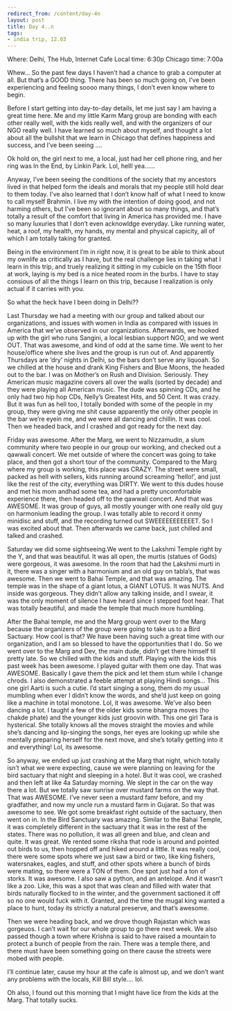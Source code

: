 ```yaml
---
redirect_from: /content/day-4n
layout: post
title: Day 4..n
tags:
- india trip, 12.03
---
```

Where: Delhi, The Hub, Internet Cafe
Local time: 6:30p
Chicago time: 7:00a

Whew… So the past few days I haven’t had a chance to grab a computer at all. But that’s a GOOD thing. There has been so much going on, I’ve been experiencing and feeling soooo many things, I don’t even know where to begin.

Before I start getting into day-to-day details, let me just say I am having a great time here. Me and my little Karm Marg group are bonding with each other really well, with the kids really well, and with the organizers of our NGO really well. I have learned so much about myself, and thought a lot about all the bullshit that we learn in Chicago that defines happiness and success, and I’ve been seeing ….

Ok hold on, the girl next to me, a local, just had her cell phone ring, and her ring was In the End, by Linkin Park. Lol, helll yea…...

Anyway, I’ve been seeing the conditions of the society that my ancestors lived in that helped form the ideals and morals that my people still hold dear to them today. I’ve also learned that I don’t know half of what I need to know to call myself Brahmin. I live my with the intention of doing good, and not harming others, but I’ve been so ignorant about so many things, and that’s totally a result of the comfort that living in America has provided me. I have so many luxuries that I don’t even acknowldge everyday. Like running water, heat, a roof, my health, my hands, my mental and physical capicity, all of which I am totally taking for granted.

Being in the environment I’m in right now, it is great to be able to think about my ownlife as critically as I have, but the real challenge lies in taking what I learn in this trip, and truely realizing it sitting in my cubicle on the 15th floor at work, laying is my bed is a nice heated room in the burbs. I have to stay consious of all the things I learn on this trip, because I realization is only actual if it carries with you.

So what the heck have I been doing in Delhi??

Last Thursday we had a meeting with our group and talked about our organizations, and issues with women in India as compared with issues in America that we’ve observed in our organizations. Afterwards, we hooked up with the girl who runs Sangini, a local lesbian support NGO, and we went OUT. That was awesome, and kind of odd at the same time. We went to her house/office where she lives and the group is run out of. And apparently Thursdays are ‘dry’ nights in Delhi, so the bars don’t serve any liquoah. So we chilled at the house and drank King Fishers and Blue Moons, the headed out to the bar. I was on Mother’s on Rush and Division. Seriously. They American music magazine covers all over the walls (sorted by decade) and they were playing all American music. The dude was spinning CDs, and he only had two hip hop CDs, Nelly’s Greatest Hits, and 50 Cent. It was crazy. But it was fun as hell too, I totally bonded with some of the people in my group, they were giving me shit cause apparently the only other people in the bar we’re eyein me, and we were all dancing and chillin. It was cool. Then we headed back, and I crashed and got ready for the next day.

Friday was awesome. After the Marg, we went to Nizzamudin, a slum community where two people in our group our working, and checked out a qawwali concert. We met outside of where the concert was going to take place, and then got a short tour of the community. Compared to the Marg where my group is working, this place was CRAZY. The street were small, packed as hell with sellers, kids running around screaming ‘hello!’, and just like the rest of the city, everything was DIRTY. We went to this dudes house and met his mom andhad some tea, and had a pretty uncomfortable experience there, then headed off to the qawwali concert. And that was AWESOME. It was group of guys, all mostly younger with one really old guy on harmonium leading the group. I was totally able to record it onmy minidisc and stuff, and the recording turned out SWEEEEEEEEEEET. So I was excited about that. Then afterwards we came back, just chilled and talked and crashed.

Saturday we did some sightseeing.We went to the Lakshmi Temple right by the Y, and that was beautiful. It was all open, the murtis (statues of Gods) were gorgeous, it was awesome. In the room that had the Lakshmi murti in it, there was a singer with a harmonium and an old guy on tabla’s, that was awesome. Then we went to Bahai Temple, and that was amazing. The temple was in the shape of a giant lotus, a GIANT LOTUS. It was NUTS. And inside was gorgeous. They didn’t allow any talking inside, and I swear, it was the only moment of silence I have heard since I stepped foot hear. That was totally beautiful, and made the temple that much more humbling.

After the Bahai temple, me and the Marg group went over to the Marg because the organizers of the group were going to take us to a Bird Sactuary. How cool is that? We have been having such a great time with our organization, and I am so blessed to have the opportunities that I do. So we went over to the Marg and Dev, the main dude, didn’t get there himself til pretty late. So we chilled with the kids and stuff. Playing with the kids this past week has been awesome. I played guitar with them one day. That was AWESOME. Basically I gave them the pick and let them stum while I change chrods. I also demonstrated a feeble attempt at playing Hindi songs… This one girl Aarti is such a cutie. I’d start singing a song, them do my usual mumbling when ever I didn’t know the words, and she’d just keep on going like a machine in total monotone. Lol, it was awesome. We’ve also been dancing a lot. I taught a few of the older kids some bhangra moves (ho chakde phate) and the younger kids just groovin with. This one girl Tara is hysterical. She totally knows all the moves straight the movies and while she’s dancing and lip-singing the songs, her eyes are looking up while she mentally preparing herself for the next move, and she’s totally getting into it and everything! Lol, its awesome.

So anyway, we ended up just crashing at the Marg that night, which totally isn’t what we were expecting, cause we were planning on leaving for the bird sactuary that night and sleeping in a hotel. But it was cool, we crashed and then left at like 4a Saturday morning. We slept in the car on the way there a lot. But we totally saw sunrise over mustard farms on the way that. That was AWESOME. I’ve never seen a mustard famr before, and my gradfather, and now my uncle run a mustard farm in Gujarat. So that was awesome to see. We got some breakfast right outside of the sactuary, then went on in. In the Bird Sanctuary was amazing. Similar to the Bahai Temple, it was completely different in the sactuary that it was in the rest of the states. There was no pollution, it was all green and blue, and clean and quite. It was great. We rented some riksha that rode is around and pointed out birds to us, then hopped off and hiked around a little. It was really cool, there were some spots where we just saw a bird or two, like king fishers, watersnakes, eagles, and stuff, and other spots where a bunch of birds were mating, so there were a TON of them. One spot just had a ton of storks. It was awesome. I also saw a python, and an antelope. And it wasn’t like a zoo. Like, this was a spot that was clean and filled with water that birds naturally flocked to in the winter, and the government sactioned it off so no one would fuck with it. Granted, and the time the mugal king wanted a place to hunt, today its strictly a natural preserve, and that’s awesome.

Then we were heading back, and we drove though Rajastan which was gorgeuos. I can’t wait for our whole group to go there next week. We also passed though a town where Krishna is said to have raised a mountain to protect a bunch of people from the rain. There was a temple there, and there must have been something going on there cause the streets were mobed with people.

I’ll continue later, cause my hour at the cafe is almost up, and we don’t want any problems with the locals, Kill Bill style…. lol.

Oh also, I found out this morning that I might have lice from the kids at the Marg. That totally sucks. 
